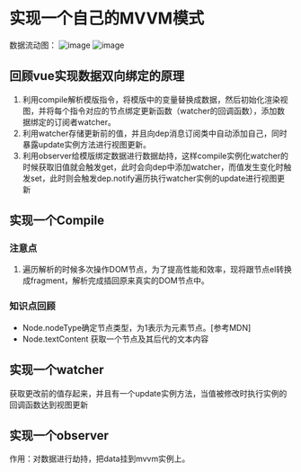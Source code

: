# 实现一个自己的MVVM模式
数据流动图：
![image](https://box.kancloud.cn/3cbad9f6d8d17a89a0a6ecf56c818f35_1878x1062.png)
![image](https://upload-images.jianshu.io/upload_images/9199255-aa098dd6b3a0eae4.png?imageMogr2/auto-orient/strip|imageView2/2/w/669/format/webp)
## 回顾vue实现数据双向绑定的原理
1. 利用compile解析模版指令，将模版中的变量替换成数据，然后初始化渲染视图，并将每个指令对应的节点绑定更新函数（watcher的回调函数），添加数据绑定的订阅者watcher。
2. 利用watcher存储更新前的值，并且向dep消息订阅类中自动添加自己，同时暴露update实例方法进行视图更新。
3. 利用observer给模版绑定数据进行数据劫持，这样compile实例化watcher的时候获取旧值就会触发get，此时会向dep中添加watcher，而值发生变化时触发set，此时则会触发dep.notify遍历执行watcher实例的update进行视图更新
## 实现一个Compile
### 注意点
1. 遍历解析的时候多次操作DOM节点，为了提高性能和效率，现将跟节点el转换成fragment，解析完成插回原来真实的DOM节点中。
### 知识点回顾
- Node.nodeType确定节点类型，为1表示为元素节点。[参考MDN]
- Node.textContent 获取一个节点及其后代的文本内容
## 实现一个watcher
获取更改前的值存起来，并且有一个update实例方法，当值被修改时执行实例的回调函数达到视图更新
## 实现一个observer
作用：对数据进行劫持，把data挂到mvvm实例上。

